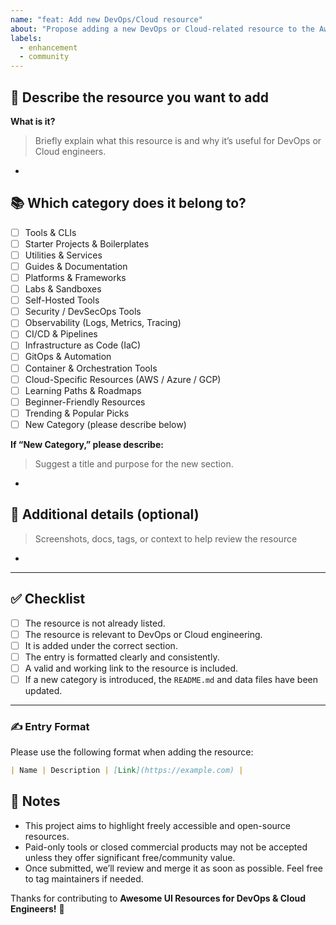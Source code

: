 ```yaml
---
name: "feat: Add new DevOps/Cloud resource"
about: "Propose adding a new DevOps or Cloud-related resource to the Awesome project"
labels:
  - enhancement
  - community
---
```


## 🌟 Describe the resource you want to add

**What is it?**  
> Briefly explain what this resource is and why it’s useful for DevOps or Cloud engineers.
-

## 📚 Which category does it belong to?

- [ ] Tools & CLIs  
- [ ] Starter Projects & Boilerplates  
- [ ] Utilities & Services  
- [ ] Guides & Documentation  
- [ ] Platforms & Frameworks  
- [ ] Labs & Sandboxes  
- [ ] Self-Hosted Tools  
- [ ] Security / DevSecOps Tools  
- [ ] Observability (Logs, Metrics, Tracing)  
- [ ] CI/CD & Pipelines  
- [ ] Infrastructure as Code (IaC)  
- [ ] GitOps & Automation  
- [ ] Container & Orchestration Tools  
- [ ] Cloud-Specific Resources (AWS / Azure / GCP)  
- [ ] Learning Paths & Roadmaps  
- [ ] Beginner-Friendly Resources  
- [ ] Trending & Popular Picks  
- [ ] New Category (please describe below)

**If “New Category,” please describe:**  
> Suggest a title and purpose for the new section.
-

## 📎 Additional details (optional)

> Screenshots, docs, tags, or context to help review the resource  
-

---

## ✅ Checklist

- [ ] The resource is not already listed.
- [ ] The resource is relevant to DevOps or Cloud engineering.
- [ ] It is added under the correct section.
- [ ] The entry is formatted clearly and consistently.
- [ ] A valid and working link to the resource is included.
- [ ] If a new category is introduced, the `README.md` and data files have been updated.

---

### ✍️ Entry Format

Please use the following format when adding the resource:

```markdown
| Name | Description | [Link](https://example.com) |
```

## 💬 Notes

- This project aims to highlight freely accessible and open-source resources.
- Paid-only tools or closed commercial products may not be accepted unless they offer significant free/community value.
- Once submitted, we’ll review and merge it as soon as possible. Feel free to tag maintainers if needed.

Thanks for contributing to **Awesome UI Resources for DevOps & Cloud Engineers!** 🚀
